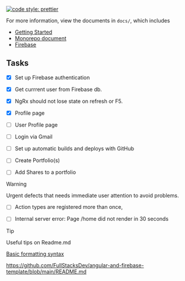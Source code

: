 [![code style: prettier](https://img.shields.io/badge/code_style-prettier-ff69b4.svg?style=flat-square)](https://github.com/prettier/prettier)



For more information, view the documents in `docs/`, which includes

-   [Getting Started](./docs/getting-started.md)
-   [Monorepo document](./docs/monorepo.md)
-   [Firebase](./docs/firebase.md)


## Tasks

- [x] Set up Firebase authentication

- [x] Get currrent user from Firebase db. 

- [x] NgRx should not lose state on refresh or F5. 

- [x] Profile page

- [ ] User Profile page

- [ ] Login via Gmail 

- [ ] Set up automatic builds and deploys with GitHub

- [ ] Create Portfolio(s)

- [ ] Add Shares to a portfolio



> [!WARNING]
> Urgent defects that needs immediate user attention to avoid problems.

- [ ] Action types are registered more than once,

- [ ] Internal server error: Page /home did not render in 30 seconds



> [!TIP]
>
> Useful tips on Readme.md 

[Basic formatting syntax](https://docs.github.com/en/get-started/writing-on-github/getting-started-with-writing-and-formatting-on-github/basic-writing-and-formatting-syntax)




https://github.com/FullStacksDev/angular-and-firebase-template/blob/main/README.md



